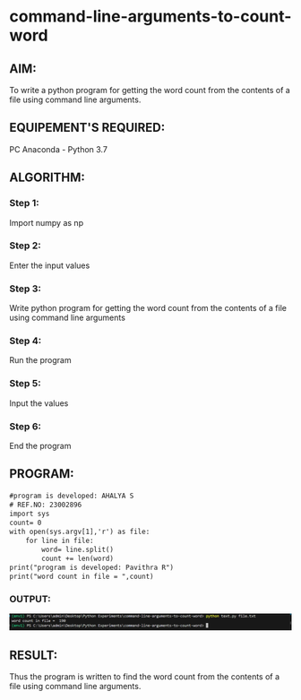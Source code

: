 # command-line-arguments-to-count-word
## AIM:
To write a python program for getting the word count from the contents of a file using command line arguments.
## EQUIPEMENT'S REQUIRED: 
PC
Anaconda - Python 3.7
## ALGORITHM: 
### Step 1:
Import numpy as np

### Step 2: 
Enter the input values
 
### Step 3: 
Write python program for getting the word count from the contents of a file using command line arguments

### Step 4:  
Run the program

### Step 5: 
Input the values

### Step 6: 
End the program

## PROGRAM:
```
#program is developed: AHALYA S
# REF.NO: 23002896
import sys
count= 0
with open(sys.argv[1],'r') as file:
    for line in file:
        word= line.split()
        count += len(word)
print("program is developed: Pavithra R")
print("word count in file = ",count)
```

### OUTPUT:
![Output](<Screenshot 2024-01-02 190653.png>)


## RESULT:
Thus the program is written to find the word count from the contents of a file using command line arguments.
